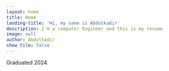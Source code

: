 ```yaml
---
layout: home
title: Home
landing-title: 'Hi, my name is Abdulkadir'
description: I'm a computer Engineer and this is my resume
image: null
author: Abdulkadir
show_tile: false
---
```

Graduated 2024.
